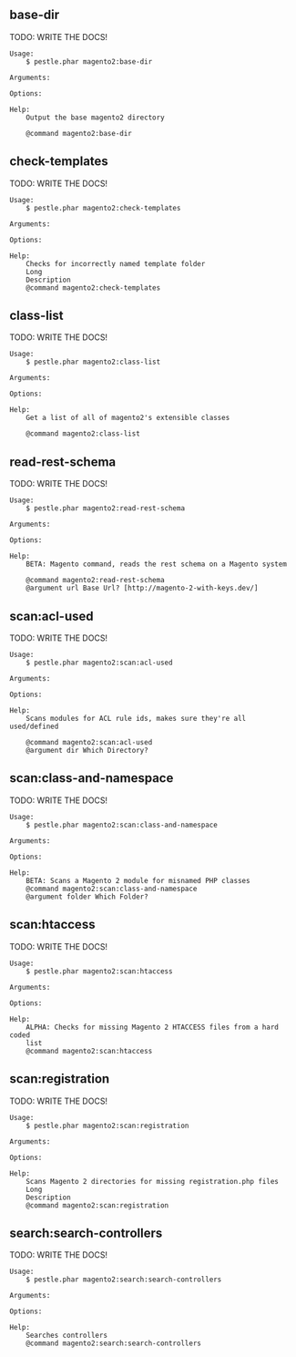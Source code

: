 ## base-dir

TODO: WRITE THE DOCS!

```plaintext
Usage:
    $ pestle.phar magento2:base-dir

Arguments:

Options:

Help:
    Output the base magento2 directory

    @command magento2:base-dir
```

## check-templates

TODO: WRITE THE DOCS!

```plaintext
Usage:
    $ pestle.phar magento2:check-templates

Arguments:

Options:

Help:
    Checks for incorrectly named template folder
    Long
    Description
    @command magento2:check-templates
```

## class-list

TODO: WRITE THE DOCS!

```plaintext
Usage:
    $ pestle.phar magento2:class-list

Arguments:

Options:

Help:
    Get a list of all of magento2's extensible classes

    @command magento2:class-list
```

## read-rest-schema

TODO: WRITE THE DOCS!

```plaintext
Usage:
    $ pestle.phar magento2:read-rest-schema

Arguments:

Options:

Help:
    BETA: Magento command, reads the rest schema on a Magento system

    @command magento2:read-rest-schema
    @argument url Base Url? [http://magento-2-with-keys.dev/]
```

## scan:acl-used

TODO: WRITE THE DOCS!

```plaintext
Usage:
    $ pestle.phar magento2:scan:acl-used

Arguments:

Options:

Help:
    Scans modules for ACL rule ids, makes sure they're all used/defined

    @command magento2:scan:acl-used
    @argument dir Which Directory?
```

## scan:class-and-namespace

TODO: WRITE THE DOCS!

```plaintext
Usage:
    $ pestle.phar magento2:scan:class-and-namespace

Arguments:

Options:

Help:
    BETA: Scans a Magento 2 module for misnamed PHP classes
    @command magento2:scan:class-and-namespace
    @argument folder Which Folder?
```

## scan:htaccess

TODO: WRITE THE DOCS!

```plaintext
Usage:
    $ pestle.phar magento2:scan:htaccess

Arguments:

Options:

Help:
    ALPHA: Checks for missing Magento 2 HTACCESS files from a hard coded
    list
    @command magento2:scan:htaccess
```

## scan:registration

TODO: WRITE THE DOCS!

```plaintext
Usage:
    $ pestle.phar magento2:scan:registration

Arguments:

Options:

Help:
    Scans Magento 2 directories for missing registration.php files
    Long
    Description
    @command magento2:scan:registration
```

## search:search-controllers

TODO: WRITE THE DOCS!

```plaintext
Usage:
    $ pestle.phar magento2:search:search-controllers

Arguments:

Options:

Help:
    Searches controllers
    @command magento2:search:search-controllers
```
